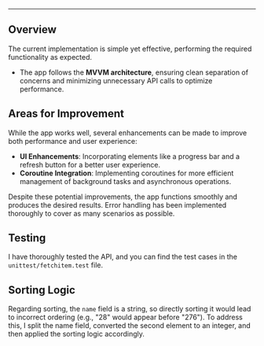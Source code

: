 
---

## Overview

The current implementation is simple yet effective, performing the required functionality as expected.

- The app follows the **MVVM architecture**, ensuring clean separation of concerns and minimizing unnecessary API calls to optimize performance.

## Areas for Improvement

While the app works well, several enhancements can be made to improve both performance and user experience:

- **UI Enhancements**: Incorporating elements like a progress bar and a refresh button for a better user experience.
- **Coroutine Integration**: Implementing coroutines for more efficient management of background tasks and asynchronous operations.

Despite these potential improvements, the app functions smoothly and produces the desired results. Error handling has been implemented thoroughly to cover as many scenarios as possible.

## Testing

I have thoroughly tested the API, and you can find the test cases in the `unittest/fetchitem.test` file.

## Sorting Logic

Regarding sorting, the `name` field is a string, so directly sorting it would lead to incorrect ordering (e.g., "28" would appear before "276"). To address this, I split the name field, converted the second element to an integer, and then applied the sorting logic accordingly.
